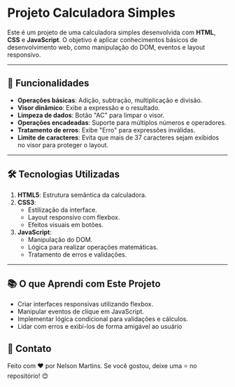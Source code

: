 # Projeto Calculadora Simples

Este é um projeto de uma calculadora simples desenvolvida com **HTML**, **CSS** e **JavaScript**. O objetivo é aplicar conhecimentos básicos de desenvolvimento web, como manipulação do DOM, eventos e layout responsivo.

---

## 🎯 **Funcionalidades**

- **Operações básicas**: Adição, subtração, multiplicação e divisão.
- **Visor dinâmico**: Exibe a expressão e o resultado.
- **Limpeza de dados**: Botão "AC" para limpar o visor.
- **Operações encadeadas**: Suporte para múltiplos números e operadores.
- **Tratamento de erros**: Exibe "Erro" para expressões inválidas.
- **Limite de caracteres**: Evita que mais de 37 caracteres sejam exibidos no visor para proteger o layout.

---

## 🛠️ **Tecnologias Utilizadas**

1. **HTML5**: Estrutura semântica da calculadora.
2. **CSS3**: 
   - Estilização da interface.
   - Layout responsivo com flexbox.
   - Efeitos visuais em botões.
3. **JavaScript**:
   - Manipulação do DOM.
   - Lógica para realizar operações matemáticas.
   - Tratamento de erros e validações.

---

## 📚 **O que Aprendi com Este Projeto**

- Criar interfaces responsivas utilizando flexbox.
- Manipular eventos de clique em JavaScript.
- Implementar lógica condicional para validações e cálculos.
- Lidar com erros e exibi-los de forma amigável ao usuário

## 📩 Contato

Feito com ❤️ por Nelson Martins.
Se você gostou, deixe uma ⭐ no repositório! 😊